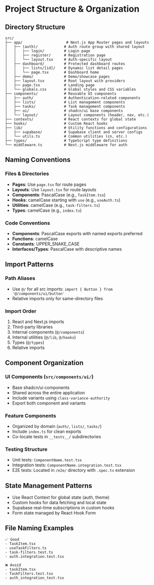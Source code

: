 # Project Structure & Organization

## Directory Structure

```
src/
├── app/                    # Next.js App Router pages and layouts
│   ├── (auth)/            # Auth route group with shared layout
│   │   ├── login/         # Login page
│   │   ├── register/      # Registration page
│   │   └── layout.tsx     # Auth-specific layout
│   ├── dashboard/         # Protected dashboard routes
│   │   ├── lists/[id]/    # Dynamic list detail pages
│   │   └── page.tsx       # Dashboard home
│   ├── demo/              # Demo/showcase pages
│   ├── layout.tsx         # Root layout with providers
│   ├── page.tsx           # Landing page
│   └── globals.css        # Global styles and CSS variables
├── components/            # Reusable UI components
│   ├── auth/              # Authentication-related components
│   ├── lists/             # List management components
│   ├── tasks/             # Task management components
│   ├── ui/                # shadcn/ui base components
│   └── layout/            # Layout components (header, nav, etc.)
├── contexts/              # React contexts for global state
├── hooks/                 # Custom React hooks
├── lib/                   # Utility functions and configurations
│   ├── supabase/          # Supabase client and server configs
│   └── utils.ts           # Common utilities (cn, etc.)
├── types/                 # TypeScript type definitions
└── middleware.ts          # Next.js middleware for auth
```

## Naming Conventions

### Files & Directories
- **Pages**: Use `page.tsx` for route pages
- **Layouts**: Use `layout.tsx` for route layouts
- **Components**: PascalCase (e.g., `TaskItem.tsx`)
- **Hooks**: camelCase starting with `use` (e.g., `useAuth.ts`)
- **Utilities**: camelCase (e.g., `task-filters.ts`)
- **Types**: camelCase (e.g., `index.ts`)

### Code Conventions
- **Components**: PascalCase exports with named exports preferred
- **Functions**: camelCase
- **Constants**: UPPER_SNAKE_CASE
- **Interfaces/Types**: PascalCase with descriptive names

## Import Patterns

### Path Aliases
- Use `@/` for all src imports: `import { Button } from '@/components/ui/button'`
- Relative imports only for same-directory files

### Import Order
1. React and Next.js imports
2. Third-party libraries
3. Internal components (`@/components`)
4. Internal utilities (`@/lib`, `@/hooks`)
5. Types (`@/types`)
6. Relative imports

## Component Organization

### UI Components (`src/components/ui/`)
- Base shadcn/ui components
- Shared across the entire application
- Include variants using `class-variance-authority`
- Export both component and variants

### Feature Components
- Organized by domain (`auth/`, `lists/`, `tasks/`)
- Include `index.ts` for clean exports
- Co-locate tests in `__tests__/` subdirectories

### Testing Structure
- Unit tests: `ComponentName.test.tsx`
- Integration tests: `ComponentName.integration.test.tsx`
- E2E tests: Located in `/e2e/` directory with `.spec.ts` extension

## State Management Patterns
- Use React Context for global state (auth, theme)
- Custom hooks for data fetching and local state
- Supabase real-time subscriptions in custom hooks
- Form state managed by React Hook Form

## File Naming Examples
```
✅ Good
- TaskItem.tsx
- useTaskFilters.ts
- task-filters.test.ts
- auth.integration.test.tsx

❌ Avoid
- taskItem.tsx
- TaskFilters.test.tsx
- auth_integration_test.tsx
```